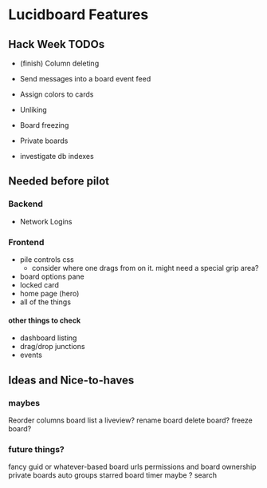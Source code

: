 Lucidboard Features
===================

## Hack Week TODOs

- (finish) Column deleting

- Send messages into a board event feed
- Assign colors to cards
- Unliking
- Board freezing
- Private boards

- investigate db indexes

## Needed before pilot

### Backend

* Network Logins

### Frontend

* pile controls css
  * consider where one drags from on it. might need a special grip area?
* board options pane
* locked card
* home page (hero)
* all of the things

#### other things to check

* dashboard listing
* drag/drop junctions
* events

## Ideas and Nice-to-haves


### maybes

Reorder columns
board list a liveview?
rename board
delete board?
freeze board?


### future things?

fancy guid or whatever-based board urls
permissions and board ownership
private boards
auto groups
starred board
timer maybe ?
search
